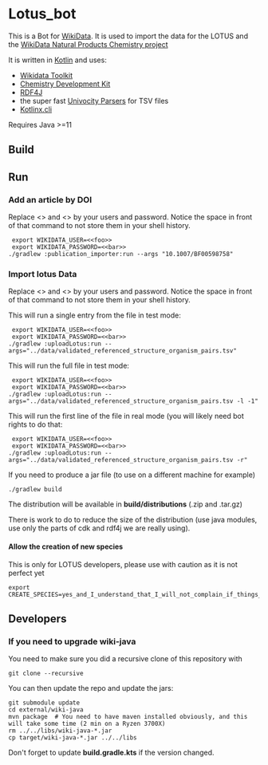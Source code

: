 # Lotus_bot

This is a Bot for [WikiData](https://www.wikidata.org). It is used to import the data for the LOTUS and
the [WikiData Natural Products Chemistry project](https://www.wikidata.org/wiki/Wikidata:WikiProject_Chemistry/Natural_products)

It is written in [Kotlin](https://www.kotlinlang.org) and uses:

- [Wikidata Toolkit](https://www.mediawiki.org/wiki/Wikidata_Toolkit)
- [Chemistry Development Kit](https://cdk.github.io/)
- [RDF4J](https://rdf4j.org/)
- the super fast [Univocity Parsers](https://www.univocity.com/pages/about-parsers) for TSV files
- [Kotlinx.cli](https://github.com/Kotlin/kotlinx-cli)

Requires Java >=11

## Build

## Run

### Add an article by DOI

Replace <<foo>> and <<bar>> by your users and password. Notice the space in front of that command
to not store them in your shell history.

```console
 export WIKIDATA_USER=<<foo>>
 export WIKIDATA_PASSWORD=<<bar>>
./gradlew :publication_importer:run --args "10.1007/BF00598758"
```

### Import lotus Data

Replace <<foo>> and <<bar>> by your users and password. Notice the space in front of that command
to not store them in your shell history.

This will run a single entry from the file in test mode:

```console
 export WIKIDATA_USER=<<foo>>
 export WIKIDATA_PASSWORD=<<bar>>
./gradlew :uploadLotus:run --args="../data/validated_referenced_structure_organism_pairs.tsv"
```

This will run the full file in test mode:

```console
 export WIKIDATA_USER=<<foo>>
 export WIKIDATA_PASSWORD=<<bar>>
./gradlew :uploadLotus:run --args="../data/validated_referenced_structure_organism_pairs.tsv -l -1"
```

This will run the first line of the file in real mode (you will likely need bot rights to do that:

```console
 export WIKIDATA_USER=<<foo>>
 export WIKIDATA_PASSWORD=<<bar>>
./gradlew :uploadLotus:run --args="../data/validated_referenced_structure_organism_pairs.tsv -r"
```

If you need to produce a jar file (to use on a different machine for example)

```console
./gradlew build
```

The distribution will be available in **build/distributions** (.zip and .tar.gz)

There is work to do to reduce the size of the distribution (use java modules, use only the parts of cdk and rdf4j
we are really using).

#### Allow the creation of new species

This is only for LOTUS developers, please use with caution as it is not perfect yet
```console
export CREATE_SPECIES=yes_and_I_understand_that_I_will_not_complain_if_things_are_wrong
```

## Developers

### If you need to upgrade wiki-java

You need to make sure you did a recursive clone of this repository with

```console
git clone --recursive
```

You can then update the repo and update the jars:

```console
git submodule update
cd external/wiki-java
mvn package  # You need to have maven installed obviously, and this will take some time (2 min on a Ryzen 3700X)
rm ../../libs/wiki-java-*.jar
cp target/wiki-java-*.jar ../../libs
```

Don't forget to update **build.gradle.kts** if the version changed.
